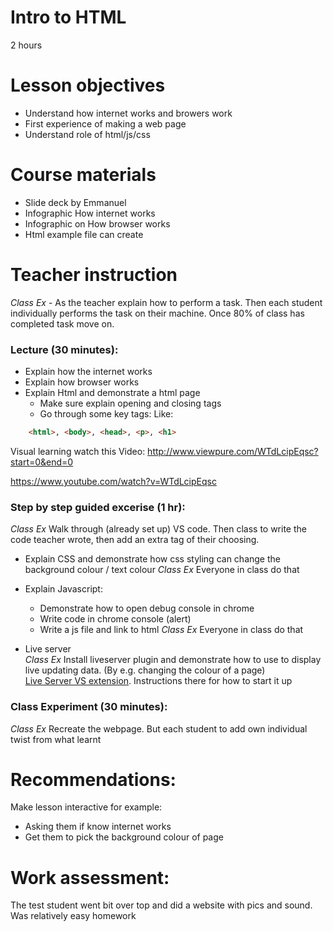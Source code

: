 # Intro to HTML
2 hours

# Lesson objectives
- Understand how internet works and browers work
- First experience of making a web page
- Understand role of html/js/css

# Course materials
- Slide deck by Emmanuel
- Infographic How internet works
- Infographic on How browser works
- Html example file can create


# Teacher instruction
*Class Ex* - As the teacher explain how to perform a task. Then each student individually performs the task on their machine. Once 80% of class has completed task move on.


### Lecture (30 minutes):
- Explain how the internet works
- Explain how browser works
- Explain Html and demonstrate a html page
    - Make sure explain opening and closing tags
    - Go through some key tags: Like:
```html
    <html>, <body>, <head>, <p>, <h1>
```
Visual learning watch this Video: http://www.viewpure.com/WTdLcipEqsc?start=0&end=0


https://www.youtube.com/watch?v=WTdLcipEqsc

### Step by step guided excerise (1 hr):
*Class Ex* Walk through (already set up) VS code. Then class to write the code teacher wrote, then add an extra tag of their choosing. 


- Explain CSS and demonstrate how css styling can change the background colour / text colour
*Class Ex* Everyone in class do that

- Explain Javascript:
    - Demonstrate how to open debug console in chrome
    - Write code in chrome console (alert)
    - Write a js file and link to html
*Class Ex* Everyone in class do that

- Live server  
*Class Ex* Install liveserver plugin and demonstrate how to use to display live updating data. (By e.g. changing the colour of a page)  
[Live Server VS extension](https://marketplace.visualstudio.com/items?itemName=ritwickdey.LiveServer). Instructions there for how to start it up


### Class Experiment (30 minutes): 
*Class Ex* Recreate the webpage. But each student to add own individual twist from what learnt

# Recommendations:
Make lesson interactive for example:
- Asking them if know internet works
- Get them to pick the background colour of page 


# Work assessment:
The test student went bit over top and did a website with pics and sound. Was relatively easy homework
